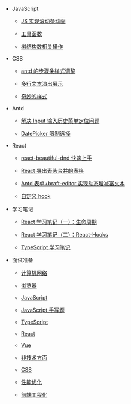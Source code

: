 - JavaScript

  - [JS 实现滚动条动画](JavaScript/JS实现滚动条动画.md)

  - [工具函数](JavaScript/工具函数.md)

  - [树结构数相关操作](JavaScript/树结构数据相关操作.md)

- CSS

  - [antd 的步骤条样式调整](CSS/antd的步骤条样式调整.md)

  - [多行文本溢出展示](CSS/多行文本溢出展示.md)

  - [奇妙的样式](CSS/奇妙的样式.md)

- Antd

  - [解决 Input 输入历史菜单定位问题](Antd/解决Input输入历史菜单定位问题.md)

  - [DatePicker 限制选择](Antd/DatePicker限制选择.md)

- React

  - [react-beautiful-dnd 快速上手](React/react-beautiful-dnd快速上手.md)

  - [React 导出表头合并的表格](React/React导出表头合并的表格.md)

  - [Antd 表单+braft-editor 实现动态增减富文本](React/Antd表单+braft-editor实现动态增减富文本.md)

  - [自定义 hook](React/自定义hook.md)

- 学习笔记

  - [React 学习笔记（一）：生命周期](学习笔记/React学习笔记（一）：生命周期.md)

  - [React 学习笔记（二）：React-Hooks](学习笔记/React学习笔记（二）：React-Hooks.md)

  - [TypeScript 学习笔记](学习笔记/TypeScript学习笔记.md)

- 面试准备

  - [计算机网络](面试准备/计算机网络.md)

  - [浏览器](面试准备/浏览器.md)

  - [JavaScript](面试准备/JavaScript.md)

  - [JavaScript 手写题](面试准备/JavaScript手写题.md)

  - [TypeScript](面试准备/TypeScript.md)

  - [React](面试准备/React.md)

  - [Vue](面试准备/Vue.md)

  - [非技术方面](面试准备/非技术方面.md)

  - [CSS](面试准备/CSS.md)

  - [性能优化](面试准备/性能优化.md)

  - [前端工程化](面试准备/前端工程化.md)
